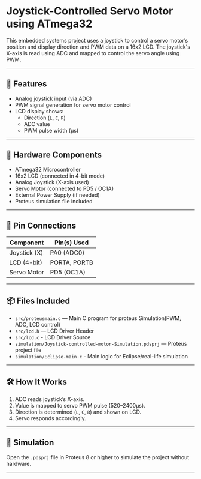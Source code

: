 # Joystick-Controlled Servo Motor using ATmega32

This embedded systems project uses a joystick to control a servo motor’s position and display direction and PWM data on a 16x2 LCD. The joystick's X-axis is read using ADC and mapped to control the servo angle using PWM.

---

## 🔧 Features

- Analog joystick input (via ADC)
- PWM signal generation for servo motor control
- LCD display shows:
  - Direction (`L`, `C`, `R`)
  - ADC value
  - PWM pulse width (µs)

---

## 🧰 Hardware Components

- ATmega32 Microcontroller
- 16x2 LCD (connected in 4-bit mode)
- Analog Joystick (X-axis used)
- Servo Motor (connected to PD5 / OC1A)
- External Power Supply (if needed)
- Proteus simulation file included

---

## 🔌 Pin Connections

| Component       | Pin(s) Used      |
|----------------|------------------|
| Joystick (X)   | PA0 (ADC0)       |
| LCD (4-bit)    | PORTA, PORTB     |
| Servo Motor    | PD5 (OC1A)       |

---

## 📦 Files Included

- `src/proteusmain.c` — Main C program for proteus Simulation(PWM, ADC, LCD control)
- `src/lcd.h` — LCD Driver Header
- `src/lcd.c` - LCD Driver Source
- `simulation/Joystick-controlled-motor-Simulation.pdsprj` — Proteus project file
- `simulation/Eclipse-main.c` - Main logic for Eclipse/real-life simulation

---

## 🛠️ How It Works

1. ADC reads joystick’s X-axis.
2. Value is mapped to servo PWM pulse (520–2400µs).
3. Direction is determined (`L`, `C`, `R`) and shown on LCD.
4. Servo responds accordingly.

---



## 🧪 Simulation

Open the `.pdsprj` file in Proteus 8 or higher to simulate the project without hardware.

---
